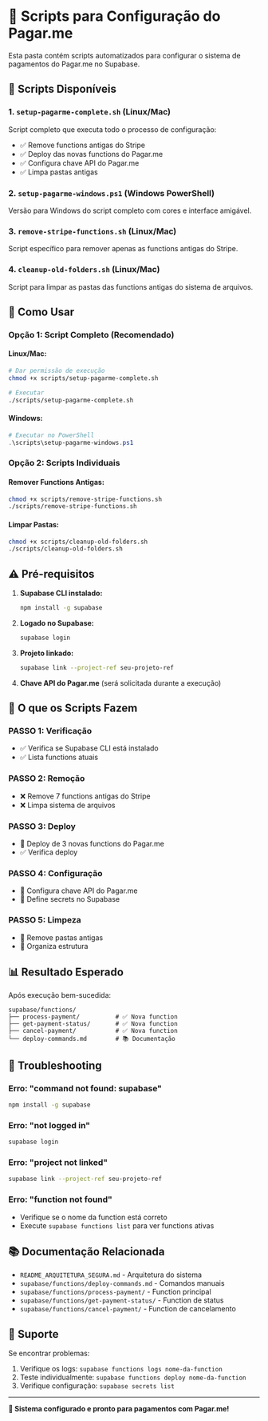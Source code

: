 # 🚀 Scripts para Configuração do Pagar.me

Esta pasta contém scripts automatizados para configurar o sistema de pagamentos do Pagar.me no Supabase.

## 📁 **Scripts Disponíveis**

### **1. `setup-pagarme-complete.sh`** (Linux/Mac)
Script completo que executa todo o processo de configuração:
- ✅ Remove functions antigas do Stripe
- ✅ Deploy das novas functions do Pagar.me
- ✅ Configura chave API do Pagar.me
- ✅ Limpa pastas antigas

### **2. `setup-pagarme-windows.ps1`** (Windows PowerShell)
Versão para Windows do script completo com cores e interface amigável.

### **3. `remove-stripe-functions.sh`** (Linux/Mac)
Script específico para remover apenas as functions antigas do Stripe.

### **4. `cleanup-old-folders.sh`** (Linux/Mac)
Script para limpar as pastas das functions antigas do sistema de arquivos.

## 🎯 **Como Usar**

### **Opção 1: Script Completo (Recomendado)**

#### **Linux/Mac:**
```bash
# Dar permissão de execução
chmod +x scripts/setup-pagarme-complete.sh

# Executar
./scripts/setup-pagarme-complete.sh
```

#### **Windows:**
```powershell
# Executar no PowerShell
.\scripts\setup-pagarme-windows.ps1
```

### **Opção 2: Scripts Individuais**

#### **Remover Functions Antigas:**
```bash
chmod +x scripts/remove-stripe-functions.sh
./scripts/remove-stripe-functions.sh
```

#### **Limpar Pastas:**
```bash
chmod +x scripts/cleanup-old-folders.sh
./scripts/cleanup-old-folders.sh
```

## ⚠️ **Pré-requisitos**

1. **Supabase CLI instalado:**
   ```bash
   npm install -g supabase
   ```

2. **Logado no Supabase:**
   ```bash
   supabase login
   ```

3. **Projeto linkado:**
   ```bash
   supabase link --project-ref seu-projeto-ref
   ```

4. **Chave API do Pagar.me** (será solicitada durante a execução)

## 🔧 **O que os Scripts Fazem**

### **PASSO 1: Verificação**
- ✅ Verifica se Supabase CLI está instalado
- ✅ Lista functions atuais

### **PASSO 2: Remoção**
- ❌ Remove 7 functions antigas do Stripe
- ❌ Limpa sistema de arquivos

### **PASSO 3: Deploy**
- 🚀 Deploy de 3 novas functions do Pagar.me
- ✅ Verifica deploy

### **PASSO 4: Configuração**
- 🔑 Configura chave API do Pagar.me
- 🔧 Define secrets no Supabase

### **PASSO 5: Limpeza**
- 🧹 Remove pastas antigas
- 📁 Organiza estrutura

## 📊 **Resultado Esperado**

Após execução bem-sucedida:

```
supabase/functions/
├── process-payment/          # ✅ Nova function
├── get-payment-status/       # ✅ Nova function
├── cancel-payment/           # ✅ Nova function
└── deploy-commands.md        # 📚 Documentação
```

## 🚨 **Troubleshooting**

### **Erro: "command not found: supabase"**
```bash
npm install -g supabase
```

### **Erro: "not logged in"**
```bash
supabase login
```

### **Erro: "project not linked"**
```bash
supabase link --project-ref seu-projeto-ref
```

### **Erro: "function not found"**
- Verifique se o nome da function está correto
- Execute `supabase functions list` para ver functions ativas

## 📚 **Documentação Relacionada**

- `README_ARQUITETURA_SEGURA.md` - Arquitetura do sistema
- `supabase/functions/deploy-commands.md` - Comandos manuais
- `supabase/functions/process-payment/` - Function principal
- `supabase/functions/get-payment-status/` - Function de status
- `supabase/functions/cancel-payment/` - Function de cancelamento

## 🎉 **Suporte**

Se encontrar problemas:
1. Verifique os logs: `supabase functions logs nome-da-function`
2. Teste individualmente: `supabase functions deploy nome-da-function`
3. Verifique configuração: `supabase secrets list`

---

**🎯 Sistema configurado e pronto para pagamentos com Pagar.me!**
